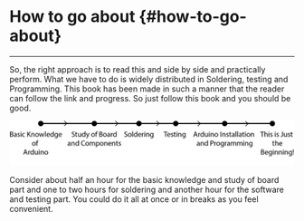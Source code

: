 # How to go about {#how-to-go-about}
---


So, the right approach is to read this and side by side and practically perform. What we have to do is widely distributed in Soldering, testing and Programming. This book has been made in such a manner that the reader can follow the link and progress. So just follow this book and you should be good.

![](assets/picture_12.jpg)

Consider about half an hour for the basic knowledge and study of board part and one to two hours for soldering and another hour for the software and testing part. You could do it all at once or in breaks as you feel convenient.

